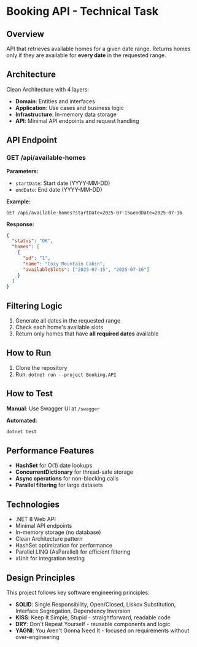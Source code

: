 # Booking API - Technical Task

## Overview

API that retrieves available homes for a given date range. Returns homes only if they are available for **every date** in the requested range.

## Architecture

Clean Architecture with 4 layers:
- **Domain**: Entities and interfaces
- **Application**: Use cases and business logic  
- **Infrastructure**: In-memory data storage
- **API**: Minimal API endpoints and request handling

## API Endpoint

### GET /api/available-homes

**Parameters:**
- `startDate`: Start date (YYYY-MM-DD)
- `endDate`: End date (YYYY-MM-DD)

**Example:**
```
GET /api/available-homes?startDate=2025-07-15&endDate=2025-07-16
```

**Response:**
```json
{
  "status": "OK",
  "homes": [
    {
      "id": "1",
      "name": "Cozy Mountain Cabin",
      "availableSlots": ["2025-07-15", "2025-07-16"]
    }
  ]
}
```

## Filtering Logic

1. Generate all dates in the requested range
2. Check each home's available slots
3. Return only homes that have **all required dates** available

## How to Run

1. Clone the repository
2. Run: `dotnet run --project Booking.API`

## How to Test

**Manual**: Use Swagger UI at `/swagger`

**Automated**: 
```bash
dotnet test
```

## Performance Features

- **HashSet** for O(1) date lookups
- **ConcurrentDictionary** for thread-safe storage
- **Async operations** for non-blocking calls
- **Parallel filtering** for large datasets

## Technologies

- .NET 8 Web API
- Minimal API endpoints
- In-memory storage (no database)
- Clean Architecture pattern
- HashSet optimization for performance
- Parallel LINQ (AsParallel) for efficient filtering
- xUnit for integration testing

## Design Principles

This project follows key software engineering principles:
- **SOLID**: Single Responsibility, Open/Closed, Liskov Substitution, Interface Segregation, Dependency Inversion
- **KISS**: Keep It Simple, Stupid - straightforward, readable code
- **DRY**: Don't Repeat Yourself - reusable components and logic
- **YAGNI**: You Aren't Gonna Need It - focused on requirements without over-engineering
